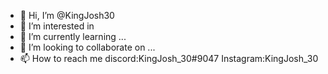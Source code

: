 - 👋 Hi, I’m @KingJosh30
- 👀 I’m interested in 
- 🌱 I’m currently learning ...
- 💞️ I’m looking to collaborate on ...
- 📫 How to reach me discord:KingJosh_30#9047  Instagram:KingJosh_30

<!---
KingJosh30/KingJosh30 is a ✨ special ✨ repository because its `README.md` (this file) appears on your GitHub profile.
You can click the Preview link to take a look at your changes.
--->

